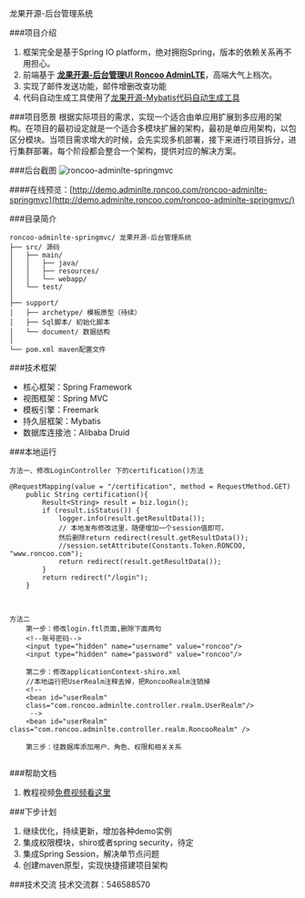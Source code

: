 龙果开源-后台管理系统


###项目介绍
1. 框架完全是基于Spring IO platform，绝对拥抱Spring，版本的依赖关系再不用担心。
2. 前端基于 **[龙果开源-后台管理UI Roncoo AdminLTE](https://github.com/roncoo/roncoo-adminLTE/)**，高端大气上档次。
3. 实现了邮件发送功能，邮件增删改查功能
4. 代码自动生成工具使用了[龙果开源-Mybatis代码自动生成工具](https://github.com/roncoo/roncoo-mybatis-generator)

###项目愿景
根据实际项目的需求，实现一个适合由单应用扩展到多应用的架构。在项目的最初设定就是一个适合多模块扩展的架构，最初是单应用架构，以包区分模块。当项目需求增大的时候，会先实现多机部署，接下来进行项目拆分，进行集群部署。每个阶段都会整合一个架构，提供对应的解决方案。


###后台截图
![roncoo-adminlte-springmvc](http://www.roncoo.com/images/adminlte.png)

####在线预览：[http://demo.adminlte.roncoo.com/roncoo-adminlte-springmvc](http://demo.adminlte.roncoo.com/roncoo-adminlte-springmvc/)

###目录简介
```
roncoo-adminlte-springmvc/ 龙果开源-后台管理系统
├── src/ 源码
│   ├── main/
│   │   ├── java/
│   │   ├── resources/
│   │   └── webapp/
│   └── test/
│
├── support/ 
│   ├── archetype/ 模板原型（待续）
│   ├── Sql脚本/ 初始化脚本
│   └── document/ 数据结构
│
└── pom.xml maven配置文件

```


###技术框架
* 核心框架：Spring Framework
* 视图框架：Spring MVC
* 模板引擎：Freemark
* 持久层框架：Mybatis
* 数据库连接池：Alibaba Druid


###本地运行
```
方法一、修改LoginController 下的certification()方法

@RequestMapping(value = "/certification", method = RequestMethod.GET)
	public String certification(){
		Result<String> result = biz.login();
		if (result.isStatus()) {
			logger.info(result.getResultData());
			// 本地发布修改这里，随便增加一个session值即可，
			然后删除return redirect(result.getResultData());
			//session.setAttribute(Constants.Token.RONCOO, "www.roncoo.com");
			return redirect(result.getResultData());
		}
		return redirect("/login");
	}
	
	
	
方法二
	第一步：修改login.ftl页面,删除下面两句
	<!--账号密码-->
	<input type="hidden" name="username" value="roncoo"/>
	<input type="hidden" name="password" value="roncoo"/>

	第二步：修改applicationContext-shiro.xml
	//本地运行把UserRealm注释去掉，把RoncooRealm注销掉
	<!-- 	
	<bean id="userRealm"
	class="com.roncoo.adminlte.controller.realm.UserRealm"/>
	 -->
	<bean id="userRealm" class="com.roncoo.adminlte.controller.realm.RoncooRealm" />

	第三步：往数据库添加用户、角色、权限和相关关系
	
```


###帮助文档
1. 教程视频[免费视频看这里](http://www.roncoo.com/course/view/d33d4b6f515e4ea9abec6454ef13c774)


###下步计划
1. 继续优化，持续更新，增加各种demo实例
2. 集成权限模块，shiro或者spring security，待定
3. 集成Spring Session，解决单节点问题
4. 创建maven原型，实现快捷搭建项目架构


###技术交流
技术交流群：546588570
